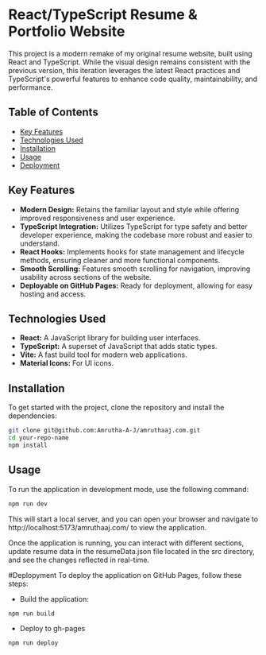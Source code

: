 # React/TypeScript Resume & Portfolio Website

This project is a modern remake of my original resume website, built using React and TypeScript. While the visual design remains consistent with the previous version, this iteration leverages the latest React practices and TypeScript's powerful features to enhance code quality, maintainability, and performance.

## Table of Contents

- [Key Features](#key-features)
- [Technologies Used](#technologies-used)
- [Installation](#installation)
- [Usage](#usage)
- [Deployment](#deployment)

## Key Features

- **Modern Design:** Retains the familiar layout and style while offering improved responsiveness and user experience.
- **TypeScript Integration:** Utilizes TypeScript for type safety and better developer experience, making the codebase more robust and easier to understand.
- **React Hooks:** Implements hooks for state management and lifecycle methods, ensuring cleaner and more functional components.
- **Smooth Scrolling:** Features smooth scrolling for navigation, improving usability across sections of the website.
- **Deployable on GitHub Pages:** Ready for deployment, allowing for easy hosting and access.

## Technologies Used

- **React:** A JavaScript library for building user interfaces.
- **TypeScript:** A superset of JavaScript that adds static types.
- **Vite:** A fast build tool for modern web applications.
- **Material Icons:** For UI icons.

## Installation

To get started with the project, clone the repository and install the dependencies:

```bash
git clone git@github.com:Amrutha-A-J/amruthaaj.com.git
cd your-repo-name
npm install
```

## Usage
To run the application in development mode, use the following command:
```bash
npm run dev
```
This will start a local server, and you can open your browser and navigate to http://localhost:5173/amruthaaj.com/ to view the application.

Once the application is running, you can interact with different sections, update resume data in the resumeData.json file located in the src directory, and see the changes reflected in real-time.

#Deplopyment
To deploy the application on GitHub Pages, follow these steps:
- Build the application:
```bash
npm run build
```
- Deploy to gh-pages
```bash
npm run deploy
```